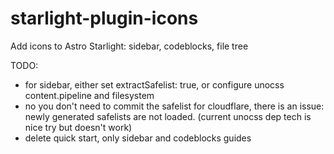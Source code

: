 # starlight-plugin-icons

Add icons to Astro Starlight: sidebar, codeblocks, file tree

TODO:

- for sidebar, either set extractSafelist: true, or configure unocss content.pipeline and filesystem
- no you don't need to commit the safelist for cloudflare, there is an issue: newly generated safelists are not loaded. (current unocss dep tech is nice try but doesn't work)
- delete quick start, only sidebar and codeblocks guides
